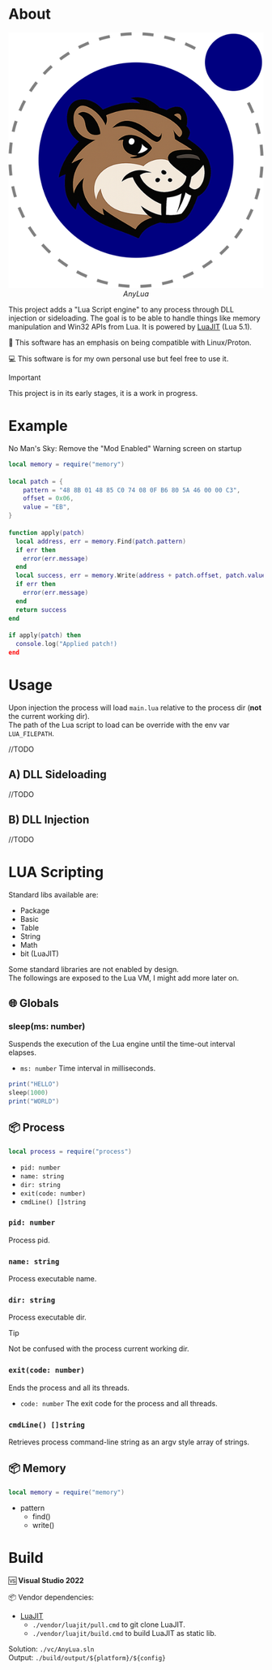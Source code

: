 About
=====

<p align="center">
  <img src="https://github.com/xan105/AnyLua/raw/main/logo.png"/>
  <br/><em>AnyLua</em>
</p>

This project adds a "Lua Script engine" to any process through DLL injection or sideloading.
The goal is to be able to handle things like memory manipulation and Win32 APIs from Lua.
It is powered by [LuaJIT](https://luajit.org/) (Lua 5.1).

🐧 This software has an emphasis on being compatible with Linux/Proton.

💻 This software is for my own personal use but feel free to use it.

> [!IMPORTANT]  
> This project is in its early stages, it is a work in progress.

Example
=======

No Man's Sky: Remove the "Mod Enabled" Warning screen on startup

```lua
local memory = require("memory")

local patch = { 
    pattern = "48 8B 01 48 85 C0 74 08 0F B6 80 5A 46 00 00 C3", 
    offset = 0x06, 
    value = "EB",
}

function apply(patch)
  local address, err = memory.Find(patch.pattern)
  if err then
    error(err.message)
  end
  local success, err = memory.Write(address + patch.offset, patch.value)
  if err then
    error(err.message)
  end
  return success
end

if apply(patch) then
  console.log("Applied patch!)
end
```

Usage
=====

Upon injection the process will load `main.lua` relative to the process dir (**not** the current working dir).<br />
The path of the Lua script to load can be override with the env var `LUA_FILEPATH`.

//TODO

## A) DLL Sideloading

//TODO

## B) DLL Injection

//TODO

LUA Scripting
=============

Standard libs available are:

  - Package
  - Basic
  - Table
  - String
  - Math
  - bit (LuaJIT)
  
Some standard libraries are not enabled by design.<br />
The followings are exposed to the Lua VM, I might add more later on.
  
## 🌐 Globals

### sleep(ms: number)

Suspends the execution of the Lua engine until the time-out interval elapses.

- `ms: number`
  Time interval in milliseconds.

```lua
print("HELLO")
sleep(1000)
print("WORLD")
```

## 📦 Process

```lua
local process = require("process")
```

- `pid: number`
- `name: string`
- `dir: string`
- `exit(code: number)`
- `cmdLine() []string`

### `pid: number`

Process pid.

### `name: string`

Process executable name.

### `dir: string`

Process executable dir. 

> [!TIP]
> Not be confused with the process current working dir.

### `exit(code: number)`

Ends the process and all its threads.

- `code: number`
  The exit code for the process and all threads.
  
### `cmdLine() []string`

Retrieves process command-line string as an argv style array of strings.

## 📦 Memory

```lua
local memory = require("memory")
```

- pattern
  + find()
  + write()
  
Build
=====

🆚 **Visual Studio 2022**

📦 Vendor dependencies:
  - [LuaJIT](http://luajit.org/)
    + `./vendor/luajit/pull.cmd` to git clone LuaJIT.
    + `./vendor/luajit/build.cmd` to build LuaJIT as static lib.

Solution: `./vc/AnyLua.sln`<br />
Output: `./build/output/${platform}/${config}`